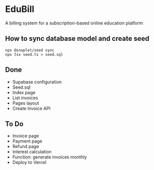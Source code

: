# EduBill

A billing system for a subscription-based online education platform

## How to sync database model and create seed

```
npx @snaplet/seed sync
npx tsx seed.ts > seed.sql
```

## Done
- Supabase configuration
- Seed.sql
- Index page
- List invoices
- Pages layout
- Create Invoice API

## To Do

- Invoice page
- Payment page
- Refund page
- Interest calculation
- Function: generate invoices monthly
- Deploy to Vercel